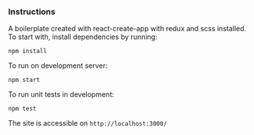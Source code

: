 ### Instructions
A boilerplate created with react-create-app with redux and scss installed.
To start with, install dependencies by running:
```
npm install
```

To run on development server:
```
npm start
```

To run unit tests in development:
```
npm test
```

The site is accessible on `http://localhost:3000/`
